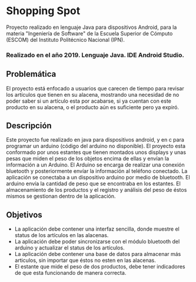 # Shopping Spot
Proyecto realizado en lenguaje Java para dispositivos Android, para la materia "Ingeniería de Software" de la Escuela Superior de Cómputo (ESCOM) del Instituto Politécnico Nacional (IPN).

### Realizado en el año 2019. Lenguaje Java. IDE Android Studio.

## Problemática
El proyecto está enfocado a usuarios que carecen de tiempo para revisar los artículos que tienen en su alacena, mostrando una necesidad de no poder saber si un artículo esta por acabarse, si ya cuentan con este producto en su alacena, o el producto aún es suficiente pero ya expiró.

## Descripción
Este proyecto fue realizado en java para dispositivos android, y en c para programar un arduino (código del arduino no disponible). El proyecto esta conformado por unos estantes que tienen montados unos displays y unas pesas que miden el peso de los objetos encima de ellas y envían la información a un Arduino. El Arduino se encarga de realizar una conexión bluetooth y posteriormente envíar la información al teléfono conectado. La aplicación se conectaba a un dispositivo arduino por medio de bluetooth. El arduino envía la cantidad de peso que se encontraba en los estantes. El almacenamiento de los productos y el registro y análisis del peso de éstos mismos se gestionan dentro de la aplicación.

## Objetivos
- La aplicación debe contener una interfaz sencilla, donde muestre el status de los artículos en las alacenas.
- La aplicación debe poder sincronizarse con el módulo bluetooth del arduino y actualizar el status de los artículos.
- La aplicación debe contener una base de datos para almacenar más articulos, sin importar que éstos no esten en las alacenas.
- El estante que mide el peso de dos productos, debe tener indicadores de que esta funcionando de manera correcta.
